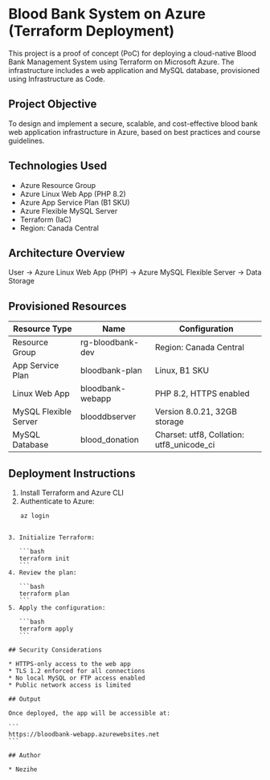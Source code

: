 
# Blood Bank System on Azure (Terraform Deployment)

This project is a proof of concept (PoC) for deploying a cloud-native Blood Bank Management System using Terraform on Microsoft Azure. The infrastructure includes a web application and MySQL database, provisioned using Infrastructure as Code.

## Project Objective

To design and implement a secure, scalable, and cost-effective blood bank web application infrastructure in Azure, based on best practices and course guidelines.

## Technologies Used

- Azure Resource Group
- Azure Linux Web App (PHP 8.2)
- Azure App Service Plan (B1 SKU)
- Azure Flexible MySQL Server
- Terraform (IaC)
- Region: Canada Central

## Architecture Overview

User → Azure Linux Web App (PHP) → Azure MySQL Flexible Server → Data Storage

## Provisioned Resources

| Resource Type         | Name                  | Configuration                            |
|----------------------|-----------------------|-------------------------------------------|
| Resource Group        | rg-bloodbank-dev      | Region: Canada Central                    |
| App Service Plan      | bloodbank-plan        | Linux, B1 SKU                             |
| Linux Web App         | bloodbank-webapp      | PHP 8.2, HTTPS enabled                    |
| MySQL Flexible Server | blooddbserver         | Version 8.0.21, 32GB storage              |
| MySQL Database        | blood_donation        | Charset: utf8, Collation: utf8_unicode_ci |

## Deployment Instructions

1. Install Terraform and Azure CLI
2. Authenticate to Azure:
   ```bash
   az login
````

3. Initialize Terraform:

   ```bash
   terraform init
   ```
4. Review the plan:

   ```bash
   terraform plan
   ```
5. Apply the configuration:

   ```bash
   terraform apply
   ```

## Security Considerations

* HTTPS-only access to the web app
* TLS 1.2 enforced for all connections
* No local MySQL or FTP access enabled
* Public network access is limited

## Output

Once deployed, the app will be accessible at:

```
https://bloodbank-webapp.azurewebsites.net
```

## Author

* Nezihe 
